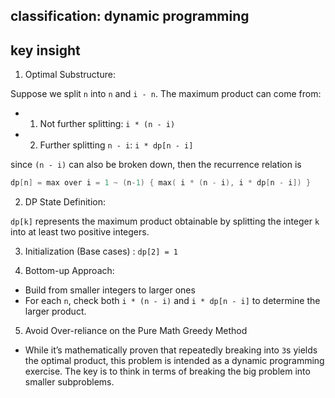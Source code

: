## classification: dynamic programming

## key insight
1. Optimal Substructure:

Suppose we split `n` into `n` and `i - n`.
The maximum product can come from:
  - 01. Not further splitting: `i * (n - i)`
  - 02. Further splitting `n - i`: `i * dp[n - i]` 

since `(n - i)` can also be broken down, then the recurrence relation is 

```cpp 
dp[n] = max over i = 1 ~ (n-1) { max( i * (n - i), i * dp[n - i]) }
```

2. DP State Definition: 

`dp[k]` represents the maximum product obtainable by splitting the integer `k` into at least two positive integers.


3. Initialization (Base cases) : `dp[2] = 1`


4. Bottom-up Approach:
  - Build from smaller integers to larger ones
  - For each `n`, check both `i * (n - i)` and `i * dp[n - i]` to determine the larger product.


5. Avoid Over-reliance on the Pure Math Greedy Method
  - While it’s mathematically proven that repeatedly breaking into `3`s yields the optimal product, this problem is intended as a dynamic programming exercise. The key is to think in terms of breaking the big problem into smaller subproblems.
